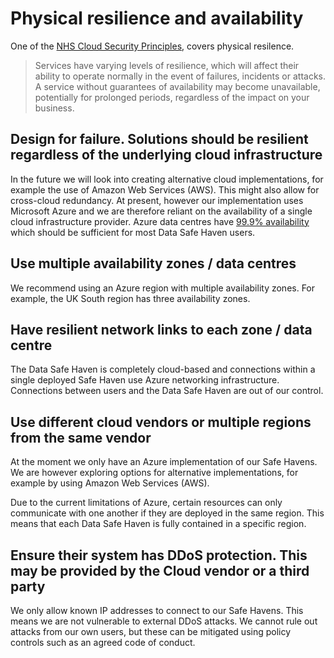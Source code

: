 # Physical resilience and availability

One of the [NHS Cloud Security Principles](https://digital.nhs.uk/data-and-information/looking-after-information/data-security-and-information-governance/nhs-and-social-care-data-off-shoring-and-the-use-of-public-cloud-services), covers physical resilence.

> Services have varying levels of resilience, which will affect their ability to operate normally in the event of failures, incidents or attacks.
> A service without guarantees of availability may become unavailable, potentially for prolonged periods, regardless of the impact on your business.

## Design for failure. Solutions should be resilient regardless of the underlying cloud infrastructure

In the future we will look into creating alternative cloud implementations, for example the use of Amazon Web Services (AWS).
This might also allow for cross-cloud redundancy.
At present, however our implementation uses Microsoft Azure and we are therefore reliant on the availability of a single cloud infrastructure provider.
Azure data centres have [99.9% availability](https://azure.microsoft.com/en-gb/support/legal/sla/summary/) which should be sufficient for most Data Safe Haven users.

## Use multiple availability zones / data centres

We recommend using an Azure region with multiple availability zones.
For example, the UK South region has three availability zones.

## Have resilient network links to each zone / data centre

The Data Safe Haven is completely cloud-based and connections within a single deployed Safe Haven use Azure networking infrastructure.
Connections between users and the Data Safe Haven are out of our control.

## Use different cloud vendors or multiple regions from the same vendor

At the moment we only have an Azure implementation of our Safe Havens.
We are however exploring options for alternative implementations, for example by using Amazon Web Services (AWS).

Due to the current limitations of Azure, certain resources can only communicate with one another if they are deployed in the same region.
This means that each Data Safe Haven is fully contained in a specific region.

## Ensure their system has DDoS protection. This may be provided by the Cloud vendor or a third party

We only allow known IP addresses to connect to our Safe Havens.
This means we are not vulnerable to external DDoS attacks.
We cannot rule out attacks from our own users, but these can be mitigated using policy controls such as an agreed code of conduct.

